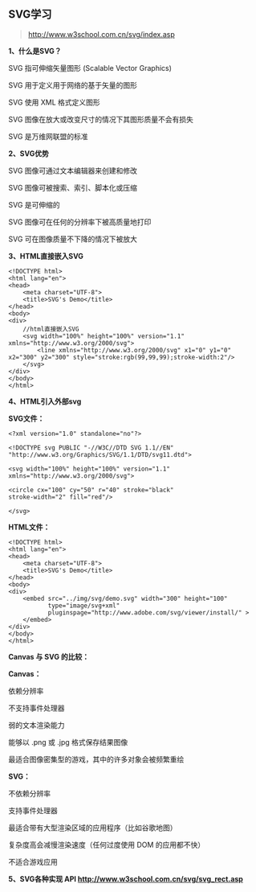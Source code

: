 SVG学习
--
> http://www.w3school.com.cn/svg/index.asp

**1、什么是SVG？**

SVG 指可伸缩矢量图形 (Scalable Vector Graphics)

SVG 用于定义用于网络的基于矢量的图形

SVG 使用 XML 格式定义图形

SVG 图像在放大或改变尺寸的情况下其图形质量不会有损失

SVG 是万维网联盟的标准

**2、SVG优势**

SVG 图像可通过文本编辑器来创建和修改

SVG 图像可被搜索、索引、脚本化或压缩

SVG 是可伸缩的

SVG 图像可在任何的分辨率下被高质量地打印

SVG 可在图像质量不下降的情况下被放大


**3、HTML直接嵌入SVG**


	<!DOCTYPE html>
	<html lang="en">
	<head>
	    <meta charset="UTF-8">
	    <title>SVG's Demo</title>
	</head>
	<body>
	<div>
		//html直接嵌入SVG
	    <svg width="100%" height="100%" version="1.1" xmlns="http://www.w3.org/2000/svg">
	        <line xmlns="http://www.w3.org/2000/svg" x1="0" y1="0" x2="300" y2="300" style="stroke:rgb(99,99,99);stroke-width:2"/>
	    </svg>
	</div>
	</body>
	</html>

**4、HTML引入外部svg**


**SVG文件：**

	<?xml version="1.0" standalone="no"?>
	
	<!DOCTYPE svg PUBLIC "-//W3C//DTD SVG 1.1//EN"
	"http://www.w3.org/Graphics/SVG/1.1/DTD/svg11.dtd">
	
	<svg width="100%" height="100%" version="1.1"
	xmlns="http://www.w3.org/2000/svg">
	
	<circle cx="100" cy="50" r="40" stroke="black"
	stroke-width="2" fill="red"/>
	
	</svg>

**HTML文件：**


	<!DOCTYPE html>
	<html lang="en">
	<head>
	    <meta charset="UTF-8">
	    <title>SVG's Demo</title>
	</head>
	<body>
	<div>
	    <embed src="../img/svg/demo.svg" width="300" height="100"
	           type="image/svg+xml"
	           pluginspage="http://www.adobe.com/svg/viewer/install/" >
	    </embed>
	</div>
	</body>
	</html>

**Canvas 与 SVG 的比较：**


**Canvas：**


依赖分辨率

不支持事件处理器

弱的文本渲染能力

能够以 .png 或 .jpg 格式保存结果图像

最适合图像密集型的游戏，其中的许多对象会被频繁重绘


**SVG：**


不依赖分辨率

支持事件处理器

最适合带有大型渲染区域的应用程序（比如谷歌地图）

复杂度高会减慢渲染速度（任何过度使用 DOM 的应用都不快）

不适合游戏应用



**5、SVG各种实现
API http://www.w3school.com.cn/svg/svg_rect.asp**
